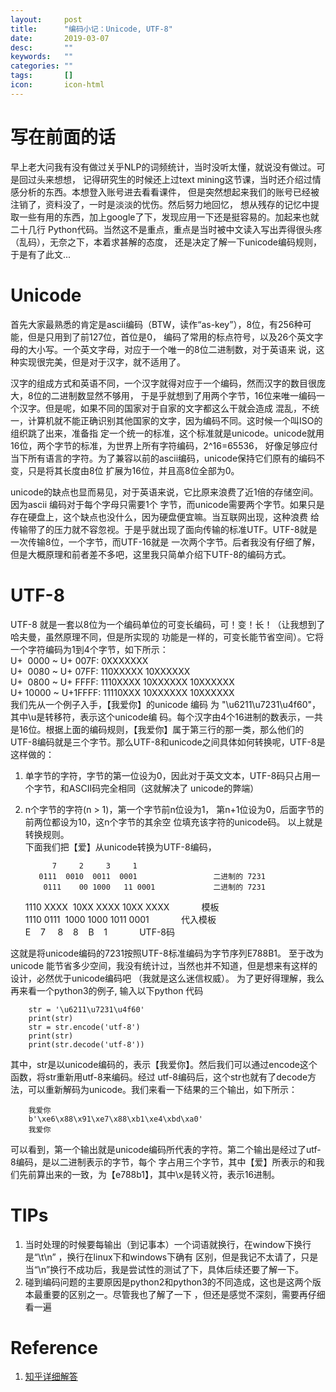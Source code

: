 ```yaml
---
layout:     post
title:      "编码小记：Unicode, UTF-8"
date:       2019-03-07
desc:       ""
keywords:   ""
categories: ""
tags:       []
icon:       icon-html
---
```


# 写在前面的话

早上老大问我有没有做过关乎NLP的词频统计，当时没听太懂，就说没有做过。可是回过头来想想，
记得研究生的时候还上过text mining这节课，当时还介绍过情感分析的东西。本想登入账号进去看看课件，
但是突然想起来我们的账号已经被注销了，资料没了，一时是淡淡的忧伤。然后努力地回忆，
想从残存的记忆中提取一些有用的东西，加上google了下，发现应用一下还是挺容易的。加起来也就二十几行
Python代码。当然这不是重点，重点是当时被中文读入写出弄得很头疼（乱码），无奈之下，本着求甚解的态度，
还是决定了解一下unicode编码规则，于是有了此文...  

# Unicode  

首先大家最熟悉的肯定是ascii编码（BTW，读作“as-key”），8位，有256种可能，但是只用到了前127位，首位是0，
编码了常用的标点符号，以及26个英文字母的大小写。一个英文字母，对应于一个唯一的8位二进制数，对于英语来
说，这种实现很完美，但是对于汉字，就不适用了。

汉字的组成方式和英语不同，一个汉字就得对应于一个编码，然而汉字的数目很庞大，8位的二进制数显然不够用，
于是乎就想到了用两个字节，16位来唯一编码一个汉字。但是呢，如果不同的国家对于自家的文字都这么干就会造成
混乱，不统一，计算机就不能正确识别其他国家的文字，因为编码不同。这时候一个叫ISO的组织跳了出来，准备指
定一个统一的标准，这个标准就是unicode。unicode就用16位，两个字节的标准，为世界上所有字符编码，2^16=65536，
好像足够应付当下所有语言的字符。为了兼容以前的ascii编码，unicode保持它们原有的编码不变，只是将其长度由8位
扩展为16位，并且高8位全部为0。  

unicode的缺点也显而易见，对于英语来说，它比原来浪费了近1倍的存储空间。因为ascii 编码对于每个字母只需要1个
字节，而unicode需要两个字节。如果只是存在硬盘上，这个缺点也没什么，因为硬盘便宜嘛。当互联网出现，这种浪费
给传输带了的压力就不容忽视。于是乎就出现了面向传输的标准UTF。UTF-8就是一次传输8位，一个字节，而UTF-16就是
一次两个字节。后者我没有仔细了解，但是大概原理和前者差不多吧，这里我只简单介绍下UTF-8的编码方式。

# UTF-8  

UTF-8 就是一套以8位为一个编码单位的可变长编码，可！变！长！（让我想到了哈夫曼，虽然原理不同，但是所实现的
功能是一样的，可变长能节省空间）。它将一个字符编码为1到4个字节，如下所示：  
U+  0000 ~ U+ 007F: 0XXXXXXX  
U+  0080 ~ U+ 07FF: 110XXXXX 10XXXXXX  
U+  0800 ~ U+ FFFF: 1110XXXX 10XXXXXX 10XXXXXX  
U+ 10000 ~ U+1FFFF: 11110XXX 10XXXXXX 10XXXXXX  
我们先从一个例子入手，【我爱你】的unicode 编码 为 "\u6211\u7231\u4f60"，其中\u是转移符，表示这个unicode编
码。每个汉字由4个16进制的数表示，一共是16位。根据上面的编码规则，【我爱你】属于第三行的那一类，那么他们的
UTF-8编码就是三个字节。那么UTF-8和unicode之间具体如何转换呢，UTF-8是这样做的：  
1. 单字节的字符，字节的第一位设为0，因此对于英文文本，UTF-8码只占用一个字节，和ASCII码完全相同（这就解决了
unicode的弊端）
2. n个字节的字符(n > 1)，第一个字节前n位设为1， 第n+1位设为0，后面字节的前两位都设为10，这n个字节的其余空
位填充该字符的unicode码。 
以上就是转换规则。  
下面我们把【爱】从unicode转换为UTF-8编码， 

             7     2     3     1  
          0111  0010  0011  0001                 二进制的 7231    
           0111    00 1000   11 0001             二进制的 7231   
      1110 XXXX  10XX XXXX 10XX XXXX             模板   
      1110 0111  1000 1000 1011 0001             代入模板   
         E    7     8    8    B    1             UTF-8码  

这就是将unicode编码的7231按照UTF-8标准编码为字节序列E788B1。
至于改为unicode 能节省多少空间，我没有统计过，当然也并不知道，但是想来有这样的设计，必然优于unicode编码吧
（我就是这么迷信权威）。
为了更好得理解，我么再来看一个python3的例子, 输入以下python 代码 

        str = '\u6211\u7231\u4f60'
        print(str)  
        str = str.encode('utf-8')  
        print(str)  
        print(str.decode('utf-8'))  

其中，str是以unicode编码的，表示【我爱你】。然后我们可以通过encode这个函数，将str重新用utf-8来编码。经过
utf-8编码后，这个str也就有了decode方法，可以重新解码为unicode。我们来看一下结果的三个输出，如下所示：  

        我爱你  
        b'\xe6\x88\x91\xe7\x88\xb1\xe4\xbd\xa0'  
        我爱你  

可以看到，第一个输出就是unicode编码所代表的字符。第二个输出是经过了utf-8编码，是以二进制表示的字节，每个
字占用三个字节，其中【爱】所表示的和我们先前算出来的一致，为【e788b1】，其中\x是转义符，表示16进制。

# TIPs  

1. 当时处理的时候要每输出（到记事本）一个词语就换行，在window下换行是“\t\n” ，换行在linux下和windows下确有
区别，但是我记不太请了，只是当“\n”换行不成功后，我是尝试性的测试了下，具体后续还要了解一下。
2. 碰到编码问题的主要原因是python2和python3的不同造成，这也是这两个版本最重要的区别之一。尽管我也了解了一下
，但还是感觉不深刻，需要再仔细看一遍

# Reference  

1. [知乎详细解答](https://www.zhihu.com/question/23374078/answer/69732605)
